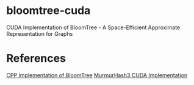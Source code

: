 # bloomtree-cuda
CUDA Implementation of BloomTree - A Space-Efficient Approximate Representation for Graphs 

# References
[CPP Implementation of BloomTree](https://github.com/Kavitha-G/bloomtree)
[MurmurHash3 CUDA Implementation](https://github.com/armon/cuda-hll)
